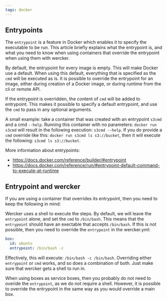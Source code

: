 ```yaml
---
tags: docker
---
```


## Entrypoints

The `entrypoint` is a feature in Docker which enables it to specify the
executable to be run. This article briefly explains what the entrypoint is, and
what you need to know when using containers that override the entrypoint when
using them with wercker.

By default, the entrypoint for every image is empty. This will make Docker use
a default. When using this default, everything that is specified as the `cmd`
will be executed as is. It is possible to override the entrypoint for an image,
either during creation of a Docker image, or during runtime from the cli or
remote API.

If the entrypoint is overridden, the content of `cmd` will be added to
entrypoint. This makes it possible to specify a default entrypoint, and use the
`cmd` to pass in any optional arguments.

A small example: take a container that was created with an entrypoint `s3cmd`
and a cmd `--help`. Running this container with no parameters:
`docker run s3cmd` will result in the following execution: `s3cmd --help`. If
you do provide a `cmd` override like this: `docker run s3cmd ls s3://bucket`,
then it will execute the following: `s3cmd ls s3://bucket`.

More information about entrypoints:

- https://docs.docker.com/reference/builder/#entrypoint
- https://docs.docker.com/reference/run/#entrypoint-default-command-to-execute-at-runtime

## Entrypoint and wercker

If you are using a container that overrides its entrypoint, then you need to
keep the following in mind:

Wercker uses a shell to execute the steps. By default, we will leave the
`entrypoint` alone, and set the `cmd` to `/bin/bash`. This means that the
`entrypoint` should have an exectable that accepts `/bin/bash`. If this is not
possible, then you need to override the `entrypoint` in the wercker.yml:

```yaml
box:
  id: ubuntu
  entrypoint: /bin/bash -c
```

Effectively, this will execute: `/bin/bash -c /bin/bash`. Overriding either
`entrypoint` or `cmd` works, and so does a combination of both. Just make
sure that wercker gets a shell to run in.

When using boxes as service boxes, then you probably do not need to overide the
`entrypoint`, as we do not require a shell. However, it is possible to override
the entrypoint in the same way as you would override a main box.
